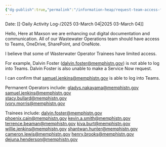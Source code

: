 ```yaml
---
{"dg-publish":true,"permalink":"/information-heap/request-team-access-for-all-of-the-wastewater-operations-team/","noteIcon":"","created":"2025-05-20T09:18:16.407-05:00"}
---
```


Date: [[-Daily Activity Log-/2025 03-March 04\|2025 03-March 04]]


Hello,
Here at Maxson we are enhancing out digital documentation and communication.
All of our Wastewater Operations team should have access to Teams, OneDrive, SharePoint, and OneNote.

I believe that some of Wasterwater Operator Trainees have limited access.

For example, Dalvin Foster (dalvin.foster@memphistn.gov) is not able to log into Teams.
Dalvin Foster is also unable to make a Service Now request.

I can confirm that samuel.jenkins@memphistn.gov is able to log into Teams.

Permanent Operators include: 
gladys.nakayama@memphistn.gov 
samuel.jenkins@memphistn.gov  
stacy.bullard@memphistn.gov  
ivory.morris@memphistn.gov  

Trainees include:
dalvin.foster@memphistn.gov 
phoenix.cain@memphistn.gov 
kevin.a.smith@memphistn.gov 
terrence.beaman@memphistn.gov 
kiva.burt@memphistn.gov 
willie.jenkins@memphistn.gov 
shantwan.hunter@memphistn.gov 
cameron.lewis@memphistn.gov 
henry.brooks@memphistn.gov 
dejuna.henderson@memphistn.gov 
